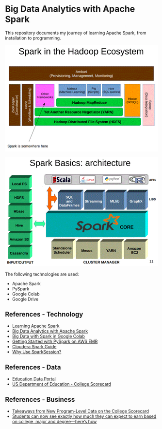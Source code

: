 # Big Data Analytics with Apache Spark
This repository documents my journey of learning Apache Spark, from installation to programming. 

![](https://github.com/wcj365/apache-spark/blob/master/images/Spark-in-Hadoop.GIF)

![](https://github.com/wcj365/apache-spark/blob/master/images/Spark-Architecture.GIF)

The following technologies are used:
- Apache Spark
- PySpark
- Google Colab
- Google Drive
## References - Technology
- [Learning Apache Spark](https://runawayhorse001.github.io/LearningApacheSpark/pyspark.pdf)
- [Big Data Analytics with Apache Spark](http://chipset-cost.eu/wp-content/uploads/2019/05/Apostolos-Papadopoulos-Spark-Slides.pdf)
- [Big Data with Spark in Google Colab](https://medium.com/@rmache/big-data-with-spark-in-google-colab-7c046e24b3)
- [Getting Started with PySpark on AWS EMR](https://towardsdatascience.com/getting-started-with-pyspark-on-amazon-emr-c85154b6b921)
- [Cloudera Spark Guide](https://docs.cloudera.com/content/www/en-us/documentation/enterprise/6/6.3/PDF/cloudera-spark.pdf)
- [Why Use SparkSession?](https://blog.knoldus.com/spark-why-should-we-use-sparksession/)
## References - Data 
- [Education Data Portal](https://educationdata.urban.org/)
- [US Department of Education - College Scorecard](https://collegescorecard.ed.gov/)
## References - Business
- [Takeaways from New Program-Level Data on the College Scorecard](https://ticas.org/accountability/data-evidence-and-information/takeaways-from-new-program-level-data-on-the-college-scorecard/) 
- [Students can now see exactly how much they can expect to earn based on college, major and degree—here’s how](https://www.cnbc.com/2019/11/27/how-to-use-college-scorecard-to-see-how-much-college-graduates-earn.html)
